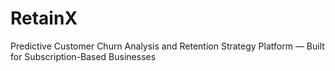 # RetainX
Predictive Customer Churn Analysis and Retention Strategy Platform — Built for Subscription-Based Businesses
